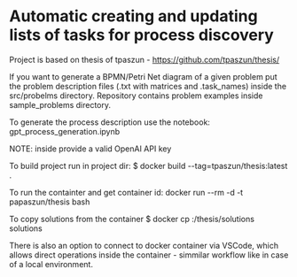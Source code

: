 # Automatic creating and updating lists of tasks for process discovery

Project is based on thesis of tpaszun - https://github.com/tpaszun/thesis/

If you want to generate a BPMN/Petri Net diagram of a given problem
put the problem description files (.txt with matrices and .task_names) 
inside the src/probelms directory.
Repository contains problem examples inside sample_problems directory.

To generate the process description use the notebook:
gpt_process_generation.ipynb

NOTE: inside provide a valid OpenAI API key

To build project run in project dir:
$ docker build --tag=tpaszun/thesis:latest .

To run the containter and get container id:
docker run --rm -d -t papaszun/thesis bash

To copy solutions from the container
$ docker cp <containerId>:/thesis/solutions solutions

There is also an option to connect to docker container via VSCode, 
which allows direct operations inside the container - simmilar workflow
like in case of a local environment.
